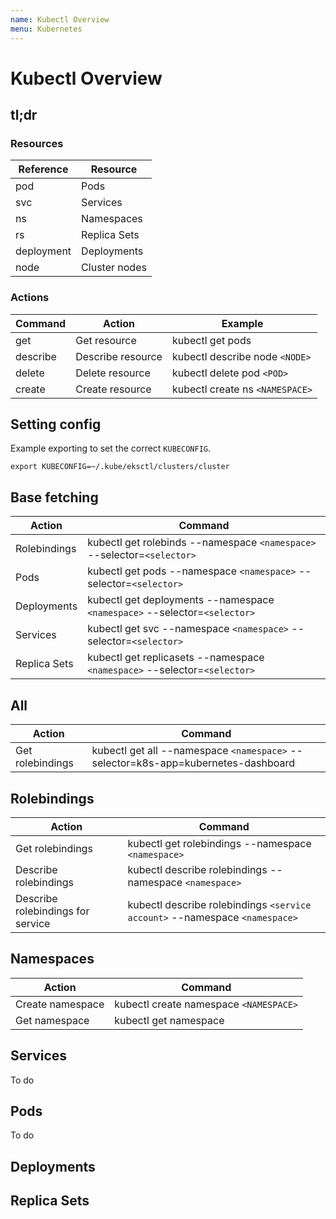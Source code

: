 ```yaml
---
name: Kubectl Overview
menu: Kubernetes
---
```


# Kubectl Overview

## tl;dr

### Resources

| Reference  | Resource      |
| ---------- | ------------- |
| pod        | Pods          |
| svc        | Services      |
| ns         | Namespaces    |
| rs         | Replica Sets  |
| deployment | Deployments   |
| node       | Cluster nodes |

### Actions 

| Command  | Action            | Example                         |
| -------- | ----------------- | ------------------------------- |
| get      | Get resource      | kubectl get pods                |
| describe | Describe resource | kubectl describe node `<NODE>`  |
| delete   | Delete resource   | kubectl delete pod `<POD>`      |
| create   | Create resource   | kubectl create ns `<NAMESPACE>` |

## Setting config

Example exporting to set the correct `KUBECONFIG`.

```shell
export KUBECONFIG=~/.kube/eksctl/clusters/cluster
```

## Base fetching

| Action       | Command                                                                   |
| ------------ | ------------------------------------------------------------------------- |
| Rolebindings | kubectl get rolebinds --namespace `<namespace>` --selector=`<selector>`   |
| Pods         | kubectl get pods --namespace `<namespace>` --selector=`<selector>`        |
| Deployments  | kubectl get deployments --namespace `<namespace>` --selector=`<selector>` |
| Services     | kubectl get svc --namespace `<namespace>` --selector=`<selector>`         |
| Replica Sets | kubectl get replicasets --namespace `<namespace>` --selector=`<selector>` |


## All

| Action           | Command                                                                           |
| ---------------- | --------------------------------------------------------------------------------- |
| Get rolebindings | kubectl get all --namespace `<namespace>` --selector=k8s-app=kubernetes-dashboard |

## Rolebindings

| Action                            | Command                                                                     |
| --------------------------------- | --------------------------------------------------------------------------- |
| Get rolebindings                  | kubectl get rolebindings --namespace `<namespace>`                          |
| Describe rolebindings             | kubectl describe rolebindings --namespace `<namespace>`                     |
| Describe rolebindings for service | kubectl describe rolebindings `<service account>` --namespace `<namespace>` |

## Namespaces

| Action           | Command                                |
| ---------------- | -------------------------------------- |
| Create namespace | kubectl create namespace `<NAMESPACE>` |
| Get namespace    | kubectl get namespace                  |

## Services

To do

## Pods

To do

## Deployments

## Replica Sets